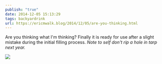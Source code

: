 ```yaml
---
publish: "true"
date: 2014-12-05 15:13:29
tags: backyardrink
url: https://ericmwalk.blog/2014/12/05/are-you-thinking.html
---
```


Are you thinking what I'm thinking? Finally it is ready for use after a slight mistake during the initial filling process. *Note to self don't rip a hole in tarp next year.*

![](https://ericmwalk.blog/uploads/2022/f05877c995.jpg)